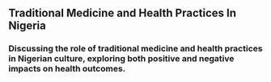 ## Traditional Medicine and Health Practices In Nigeria

### Discussing the role of traditional medicine and health practices in Nigerian culture, exploring both positive and negative impacts on health outcomes.

